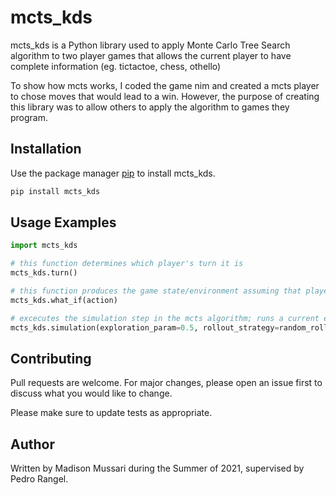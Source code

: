 # mcts_kds

mcts_kds is a Python library used to apply Monte Carlo Tree Search algorithm to two player games that allows the current player to have complete information (eg. tictactoe, chess, othello)

To show how mcts works, I coded the game nim and created a mcts player to chose moves that would lead to a win. However, the purpose of creating this library was to allow others to apply the algorithm to games they program.

## Installation

Use the package manager [pip](https://pip.pypa.io/en/stable/) to install mcts_kds.

```bash
pip install mcts_kds
```

## Usage Examples

```python
import mcts_kds

# this function determines which player's turn it is
mcts_kds.turn()

# this function produces the game state/environment assuming that player moves "action"
mcts_kds.what_if(action)

# excecutes the simulation step in the mcts algorithm; runs a current environment until a terminal state is reached and returns its value
mcts_kds.simulation(exploration_param=0.5, rollout_strategy=random_rollout)

```

## Contributing
Pull requests are welcome. For major changes, please open an issue first to discuss what you would like to change.

Please make sure to update tests as appropriate.

## Author
Written by Madison Mussari during the Summer of 2021, supervised by Pedro Rangel.